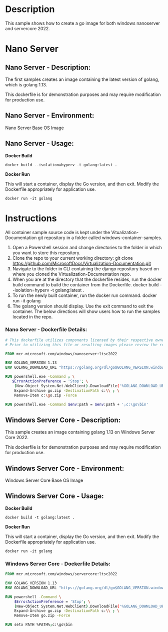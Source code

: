 # Description
This sample shows how to create a go image for both windows nanoserver and servercore 2022.

# Nano Server

## Nano Server - Description:

The first samples creates an image containing the latest version of golang, which is golang 1.13.

This dockerfile is for demonstration purposes and may require modification for production use.

## Nano Server - Environment:

Nano Server Base OS Image

## Nano Server - Usage:

**Docker Build**

```
docker build --isolation=hyperv -t golang:latest .
```

**Docker Run**

This will start a container, display the Go version, and then exit.  Modify the Dockerfile appropriately for application use.

```
docker run -it golang
```



# Instructions

All container sample source code is kept under the Vitualization-Documentation git repository in a folder called windows-container-samples.
1. Open a Powershell session and change directories to the folder in which you want to store this repository. 
2. Clone the repo to your current working directory:
    git clone https://github.com/MicrosoftDocs/Virtualization-Documentation.git
3. Navigate to the folder in CLI containing the django repository based on where you cloned the Virtualization-Documentation repo.
4. When you are at the directory that the dockerfile resides, run the docker build command to build the container from the Dockerfile.
    docker build --isolation=hyperv -t golang:latest .
5. To run the newly built container, run the docker run command.
    docker run -it golang
7. The golang version should display. Use the exit command to exit the container.
The below directions will show users how to run the samples located in the repo. 

### Nano Server - Dockerfile Details:
```Dockerfile
# This dockerfile utilizes components licensed by their respective owners/authors.
# Prior to utilizing this file or resulting images please review the respective licenses at: https://golang.org/LICENSE

FROM mcr.microsoft.com/windows/nanoserver:ltsc2022

ENV GOLANG_VERSION 1.13
ENV GOLANG_DOWNLOAD_URL "https://golang.org/dl/go$GOLANG_VERSION.windows-amd64.zip"

RUN powershell.exe -Command ; \
   $ErrorActionPreference = 'Stop'; \
	(New-Object System.Net.WebClient).DownloadFile('%GOLANG_DOWNLOAD_URL%', 'go.zip') ; \
	Expand-Archive go.zip -DestinationPath c:\\ ; \
    Remove-Item c:\go.zip -Force

RUN powershell.exe -Command $env:path = $env:path + ';c:\go\bin'

```

## Windows Server Core - Description:

This sample creates an image containing golang 1.13 on Windows Server Core 2022. 

This dockerfile is for demonstration purposes and may require modification for production use.

## Windows Server Core - Environment:

Windows Server Core Base OS Image

## Windows Server Core - Usage:

**Docker Build**

```
docker build -t golang:latest .
```

**Docker Run**

This will start a container, display the Go version, and then exit.  Modify the Dockerfile appropriately for application use.

```
docker run -it golang
```

### Windows Server Core - Dockerfile Details:
```Dockerfile
FROM mcr.microsoft.com/windows/servercore:ltsc2022

ENV GOLANG_VERSION 1.13
ENV GOLANG_DOWNLOAD_URL "https://golang.org/dl/go$GOLANG_VERSION.windows-amd64.zip"

RUN powershell -Command \
    $ErrorActionPreference = 'Stop'; \
    (New-Object System.Net.WebClient).DownloadFile('%GOLANG_DOWNLOAD_URL%', 'go.zip') ; \
    Expand-Archive go.zip -DestinationPath c:\\ ; \
    Remove-Item go.zip -Force

RUN setx PATH %PATH%;c:\go\bin
```
